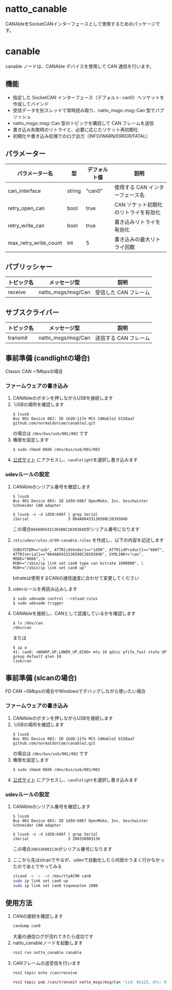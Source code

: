 # natto_canable
CANAbleをSocketCANインターフェースとして使用するためのパッケージです。

# canable
canable ノードは、CANAble デバイスを使用して CAN 通信を行います。
## 機能
- 指定した SocketCAN インターフェース（デフォルト: can0）へソケットを作成してバインド
- 受信データを別スレッドで常時読み取り、natto_msgs::msg::Can 型でパブリッシュ
- natto_msgs::msg::Can 型のトピックを購読して CAN フレームを送信
- 書き込み失敗時のリトライと、必要に応じたソケット再初期化
- 初期化や書き込み処理でのログ出力（INFO/WARN/ERROR/FATAL）

## パラメーター
| パラメーター名 | 型 | デフォルト値 | 説明 |
| - | - | - | - |
| can_interface | string | "can0" | 使用する CAN インターフェース名 |
| retry_open_can | bool | true | CAN ソケット初期化のリトライを有効化 |
| retry_write_can | bool | true | 書き込みリトライを有効化 |
| max_retry_write_count | int | 5 | 書き込みの最大リトライ回数 |

## パブリッシャー
| トピック名 | メッセージ型 | 説明 |
| - | - | - |
| receive | natto_msgs/msg/Can | 受信した CAN フレーム |

## サブスクライバー
| トピック名 | メッセージ型 | 説明 |
| - | - | - |
| transmit | natto_msgs/msg/Can | 送信する CAN フレーム |

## 事前準備 (candlightの場合)
Classic CAN ~1Mbpsの場合

### ファームウェアの書き込み
1. CANAbleのボタンを押しながらUSBを接続します
2. `USBの場所を確認します
    ```
    $ lsusb
    Bus 001 Device 002: ID 16d0:117e MCS CANable2 b158aa7 github.com/normaldotcom/canable2.git
    ```
    の場合は `/dev/bus/usb/001/002` です
3. 権限を設定します
    ```
    $ sudo chmod 0666 /dev/bus/usb/001/002
    ```
4. [公式サイト](https://canable.io/updater/canable2.html) にアクセスし、`candlelight`を選択し書き込みます

### udevルールの設定
1. CANAbleのシリアル番号を確認します
    ```
    $ lsusb
    Bus 001 Device 003: ID 1d50:606f OpenMoko, Inc. Geschwister Schneider CAN adapter
    ```
    ```
    $ lsusb -v -d 1d50:606f | grep Serial
    iSerial                 3 004A00433136500C2039384D
    ```
    この場合`004A00433136500C2039384D`がシリアル番号になります

2. `/etc/udev/rules.d/99-canable.rules` を作成し、以下の内容を記述します
    ```
    SUBSYSTEM=="usb", ATTR{idVendor}=="1d50", ATTR{idProduct}=="606f", ATTR{serial}=="004A00433136500C2039384D", SYMLINK+="can", MODE="0666", \
    RUN+="/sbin/ip link set can0 type can bitrate 1000000", \
    RUN+="/sbin/ip link set can0 up"
    ```

    bitrateは使用するCANの通信速度に合わせて変更してください

3. udevルールを再読み込みします
    ```
    $ sudo udevadm control --reload-rules
    $ sudo udevadm trigger
    ```
4. CANAbleを接続し、CANとして認識しているかを確認します
    ```
    $ ls /dev/can
    /dev/can
    ```
    または
    ```
    $ ip a
    41: can0: <NOARP,UP,LOWER_UP,ECHO> mtu 16 qdisc pfifo_fast state UP group default qlen 10
    link/can 
    ```

## 事前準備 (slcanの場合)
FD CAN ~5Mbpsの場合やWindowsでデバッグしながら使いたい場合

### ファームウェアの書き込み
1. CANAbleのボタンを押しながらUSBを接続します
2. `USBの場所を確認します
    ```
    $ lsusb
    Bus 001 Device 002: ID 16d0:117e MCS CANable2 b158aa7 github.com/normaldotcom/canable2.git
    ```
    の場合は `/dev/bus/usb/001/002` です
3. 権限を設定します
    ```
    $ sudo chmod 0666 /dev/bus/usb/001/002
    ```
4. [公式サイト](https://canable.io/updater/canable2.html) にアクセスし、`candlelight`を選択し書き込みます


### udevルールの設定
1. CANAbleのシリアル番号を確認します
    ```
    $ lsusb
    Bus 001 Device 003: ID 1d50:606f OpenMoko, Inc. Geschwister Schneider CAN adapter
    ```
    ```
    $ lsusb -v -d 1d50:606f | grep Serial
    iSerial                 3 208338903136
    ```
    この場合`208338903136`がシリアル番号になります

2. ここから先はslcanでやるが、udevで自動化したら何故かうまく行かなかったのであとでやってみる
    ```bash
    slcand -o -c -s8 /dev/ttyACM0 can0
    sudo ip link set can0 up
    sudo ip link set can0 txqueuelen 1000
    ```

## 使用方法
1. CANの接続を確認します
    ```bash
    candump can0
    ```
    大量の通信ログが流れてきたら成功です
2. natto_canableノードを起動します
    ```bash
    ros2 run natto_canable canable
    ```
3. CANフレームの送受信を行います
    ```bash
    ros2 topic echo /can/receive
    ```
    ```bash
    ros2 topic pub /can/transmit natto_msgs/msg/Can "{id: 0x123, dlc: 8, data: [0x01, 0x02, 0x03, 0x04, 0x05, 0x06, 0x07, 0x08]}"
    ```